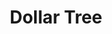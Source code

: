 ---
title: "Dollar Tree"
url: /tallahassee/dollar-tree-west-tennessee-street/
shop: variety store
---